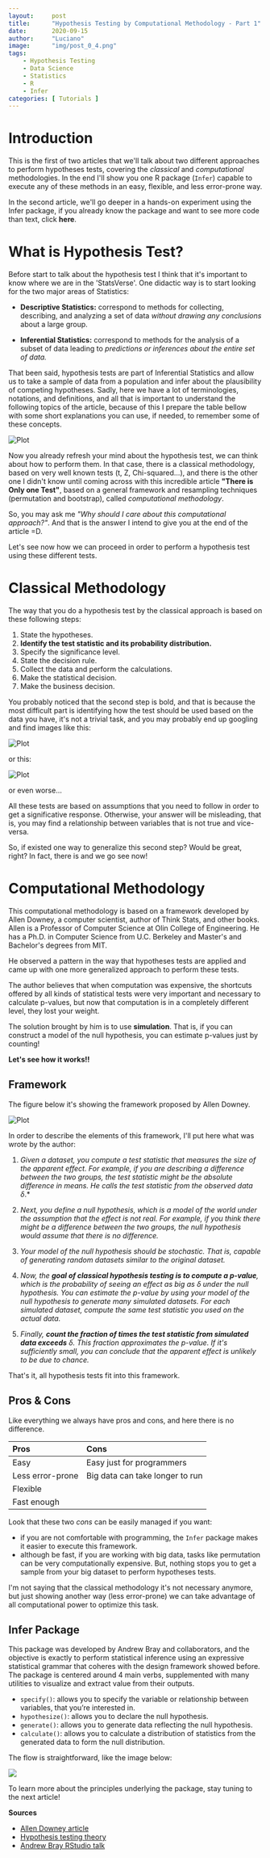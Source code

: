 ```yaml
---
layout:     post
title:      "Hypothesis Testing by Computational Methodology - Part 1"
date:       2020-09-15
author:     "Luciano"
image:      "img/post_0_4.png"
tags:
    - Hypothesis Testing
    - Data Science
    - Statistics
    - R
    - Infer
categories: [ Tutorials ]
---
```


# Introduction

This is the first of two articles that we'll talk about two different approaches to perform hypotheses tests, covering the *classical* and *computational* methodologies. In the end I'll show you one R package (`Infer`) capable to execute any of these methods in an easy, flexible, and less error-prone way. 

In the second article, we'll go deeper in a hands-on experiment using the Infer package, if you already know the package and want to see more code than text, click **here**.

# What is Hypothesis Test?

Before start to talk about the hypothesis test I think that it's important to know where we are in the 'StatsVerse'. One didactic way is to start looking for the two major areas of Statistics: 

- **Descriptive Statistics:** correspond to methods for collecting, describing, and analyzing a set of data *without drawing any conclusions* about a large group.

- **Inferential Statistics:** correspond to methods for the analysis of a subset of data leading to *predictions or inferences about the entire set of data.*

That been said, hypothesis tests are part of Inferential Statistics and allow us to take a sample of data from a population and infer about the plausibility of competing hypotheses. Sadly, here we have a lot of terminologies, notations, and definitions, and all that is important to understand the following topics of the article, because of this I prepare the table bellow with some short explanations you can use, if needed, to remember some of these concepts.  

![Plot](/img/hp_04.jpeg)

Now you already refresh your mind about the hypothesis test, we can think about how to perform them. In that case, there is a classical methodology, based on very well known tests (t, Z, Chi-squared...), and there is the other one I didn't know until coming across with this incredible article **"There is Only one Test"**, based on a general framework and resampling techniques (permutation and bootstrap), called *computational methodology*.

So, you may ask me *"Why should I care about this computational approach?"*. And that is the answer I intend to give you at the end of the article =D.

Let's see now how we can proceed in order to perform a hypothesis test using these different tests.

# Classical Methodology

The way that you do a hypothesis test by the classical approach is based on these following steps:

1. State the hypotheses.
1. **Identify the test statistic and its probability distribution.**
1. Specify the significance level.
1. State the decision rule.
1. Collect the data and perform the calculations.
1. Make the statistical decision.
1. Make the business decision.

You probably noticed that the second step is bold, and that is because the most difficult part is identifying how the test should be used based on the data you have, it's not a trivial task, and you may probably end up googling and find images like this:

![Plot](/img/hp_1.jpg)

or this:

![Plot](/img/hp_2.jpg)

or even worse...


All these tests are based on assumptions that you need to follow in order to get a significative response. Otherwise, your answer will be misleading, that is, you may find a relationship between variables that is not true and vice-versa.

So, if existed one way to generalize this second step? Would be great, right? In fact, there is and we go see now!

# Computational Methodology

This computational methodology is based on a framework developed by Allen Downey, a computer scientist, author of Think Stats, and other books. Allen is a Professor of Computer Science at Olin College of Engineering. He has a Ph.D. in Computer Science from U.C. Berkeley and Master's and Bachelor's degrees from MIT.

He observed a pattern in the way that hypotheses tests are applied and came up with one more generalized approach to perform these tests.

The author believes that when computation was expensive, the shortcuts offered by all kinds of statistical tests were very important and necessary to calculate p-values, but now that computation is in a completely different level, they lost your weight.

The solution brought by him is to use **simulation**. That is, if you can construct a model of the null hypothesis, you can estimate p-values just by counting!

**Let's see how it works!!**

## Framework

The figure below it's showing the framework proposed by Allen Downey.

![Plot](/img/hp_3.png)

In order to describe the elements of this framework, I'll put here what was wrote by the author:

1. *Given a dataset, you compute a test statistic that measures the size of the apparent effect. For example, if you are describing a difference between the two groups, the test statistic might be the absolute difference in means. He calls the test statistic from the observed data δ*.*

1. *Next, you define a null hypothesis, which is a model of the world under the assumption that the effect is not real. For example, if you think there might be a difference between the two groups, the null hypothesis would assume that there is no difference.*

1. *Your model of the null hypothesis should be stochastic. That is, capable of generating random datasets similar to the original dataset.*

1. *Now, the **goal of classical hypothesis testing is to compute a p-value**, which is the probability of seeing an effect as big as δ under the null hypothesis. You can estimate the p-value by using your model of the null hypothesis to generate many simulated datasets. For each simulated dataset, compute the same test statistic you used on the actual data.*

1. *Finally, **count the fraction of times the test statistic from simulated data exceeds** δ.  This fraction approximates the p-value.  If it's sufficiently small, you can conclude that the apparent effect is unlikely to be due to chance.*

That's it, all hypothesis tests fit into this framework.

## Pros & Cons

Like everything we always have pros and cons, and here there is no difference.

|Pros       |                   Cons|
|:---| :--- |
|       Easy       |      Easy just for programmers      |
| Less error-prone | Big data can take longer to run |
|     Flexible     |                                     |
|    Fast enough   |                                     |


Look that these two *cons* can be easily managed if you want:

- if you are not comfortable with programming, the `Infer` package makes it easier to execute this framework.
- although be fast, if you are working with big data, tasks like permutation can be very computationally expensive. But, nothing stops you to get a sample from your big dataset to perform hypotheses tests.

I'm not saying that the classical methodology it's not necessary anymore, but just showing another way (less error-prone) we can take advantage of all computational power to optimize this task.

## Infer Package

This package was developed by Andrew Bray and collaborators, and the objective is exactly to perform statistical inference using an expressive statistical grammar that coheres with the design framework showed before. The package is centered around 4 main verbs, supplemented with many utilities to visualize and extract value from their outputs.

- `specify()`: allows you to specify the variable or relationship between variables, that you’re interested in.
- `hypothesize()`: allows you to declare the null hypothesis.
- `generate()`: allows you to generate data reflecting the null hypothesis.
- `calculate()`: allows you to calculate a distribution of statistics from the generated data to form the null distribution.

The flow is straightforward, like the image below:

![](/img/hp_5.png)

To learn more about the principles underlying the package, stay tuning to the next article! 

**Sources** 

- [Allen Downey article](http://allendowney.blogspot.com/2016/06/there-is-still-only-one-test.html)
- [Hypothesis testing theory](https://moderndive.com/9-hypothesis-testing.html#understanding-ht)
- [Andrew Bray RStudio talk](https://rstudio.com/resources/rstudioconf-2018/infer-a-package-for-tidy-statistical-inference/)

